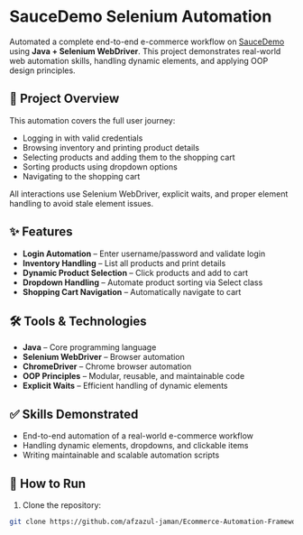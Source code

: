 # SauceDemo Selenium Automation

Automated a complete end-to-end e-commerce workflow on [SauceDemo](https://www.saucedemo.com/) using **Java + Selenium WebDriver**. This project demonstrates real-world web automation skills, handling dynamic elements, and applying OOP design principles.

## 🚀 Project Overview

This automation covers the full user journey:

- Logging in with valid credentials
- Browsing inventory and printing product details
- Selecting products and adding them to the shopping cart
- Sorting products using dropdown options
- Navigating to the shopping cart

All interactions use Selenium WebDriver, explicit waits, and proper element handling to avoid stale element issues.

## ✨ Features

- **Login Automation** – Enter username/password and validate login
- **Inventory Handling** – List all products and print details
- **Dynamic Product Selection** – Click products and add to cart
- **Dropdown Handling** – Automate product sorting via Select class
- **Shopping Cart Navigation** – Automatically navigate to cart

## 🛠 Tools & Technologies

- **Java** – Core programming language
- **Selenium WebDriver** – Browser automation
- **ChromeDriver** – Chrome browser automation
- **OOP Principles** – Modular, reusable, and maintainable code
- **Explicit Waits** – Efficient handling of dynamic elements

## ✅ Skills Demonstrated

- End-to-end automation of a real-world e-commerce workflow
- Handling dynamic elements, dropdowns, and clickable items
- Writing maintainable and scalable automation scripts

## 🔗 How to Run

1. Clone the repository:  
```bash
git clone https://github.com/afzazul-jaman/Ecommerce-Automation-Framework.git
